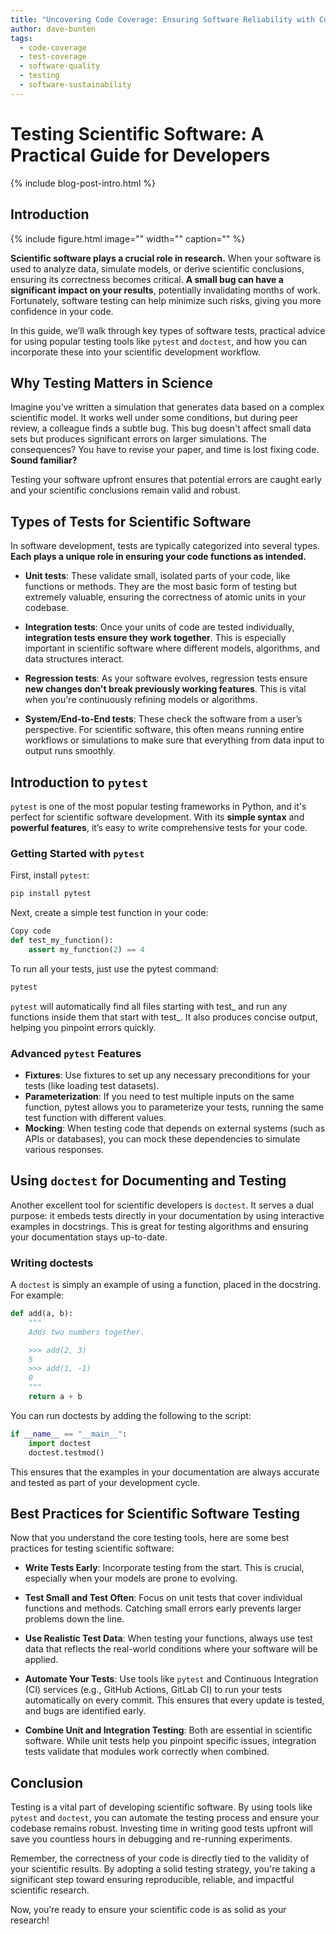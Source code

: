 ```yaml
---
title: "Uncovering Code Coverage: Ensuring Software Reliability with Comprehensive Testing"
author: dave-bunten
tags:
  - code-coverage
  - test-coverage
  - software-quality
  - testing
  - software-sustainability
---
```


# Testing Scientific Software: A Practical Guide for Developers

{% include blog-post-intro.html %}

## Introduction

{% include figure.html image="" width="" caption="" %}

<!-- excerpt start -->
**Scientific software plays a crucial role in research.**
When your software is used to analyze data, simulate models, or derive scientific conclusions, ensuring its correctness becomes critical.
**A small bug can have a significant impact on your results**, potentially invalidating months of work.
Fortunately, software testing can help minimize such risks, giving you more confidence in your code.

In this guide, we’ll walk through key types of software tests, practical advice for using popular testing tools like `pytest` and `doctest`, and how you can incorporate these into your scientific development workflow.
<!-- excerpt end -->

## Why Testing Matters in Science

Imagine you’ve written a simulation that generates data based on a complex scientific model.
It works well under some conditions, but during peer review, a colleague finds a subtle bug.
This bug doesn't affect small data sets but produces significant errors on larger simulations.
The consequences?
You have to revise your paper, and time is lost fixing code.
**Sound familiar?**

Testing your software upfront ensures that potential errors are caught early and your scientific conclusions remain valid and robust.

## Types of Tests for Scientific Software

In software development, tests are typically categorized into several types.
**Each plays a unique role in ensuring your code functions as intended.**

- **Unit tests**: These validate small, isolated parts of your code, like functions or methods.
They are the most basic form of testing but extremely valuable, ensuring the correctness of atomic units in your codebase.
  
- **Integration tests**: Once your units of code are tested individually, **integration tests ensure they work together**.
This is especially important in scientific software where different models, algorithms, and data structures interact.

- **Regression tests**: As your software evolves, regression tests ensure **new changes don't break previously working features**.
This is vital when you're continuously refining models or algorithms.

- **System/End-to-End tests**: These check the software from a user’s perspective.
For scientific software, this often means running entire workflows or simulations to make sure that everything from data input to output runs smoothly.

## Introduction to `pytest`

`pytest` is one of the most popular testing frameworks in Python, and it's perfect for scientific software development.
With its **simple syntax** and **powerful features**, it’s easy to write comprehensive tests for your code.

### Getting Started with `pytest`

First, install `pytest`:

```bash
pip install pytest
```

Next, create a simple test function in your code:

```python
Copy code
def test_my_function():
    assert my_function(2) == 4
```

To run all your tests, just use the pytest command:

```bash
pytest
```

`pytest` will automatically find all files starting with test_ and run any functions inside them that start with test_.
It also produces concise output, helping you pinpoint errors quickly.

### Advanced `pytest` Features

- __Fixtures__: Use fixtures to set up any necessary preconditions for your tests (like loading test datasets).
- __Parameterization__: If you need to test multiple inputs on the same function, pytest allows you to parameterize your tests, running the same test function with different values.
- __Mocking__: When testing code that depends on external systems (such as APIs or databases), you can mock these dependencies to simulate various responses.


## Using `doctest` for Documenting and Testing

Another excellent tool for scientific developers is `doctest`.
It serves a dual purpose: it embeds tests directly in your documentation by using interactive examples in docstrings.
This is great for testing algorithms and ensuring your documentation stays up-to-date.

### Writing doctests

A `doctest` is simply an example of using a function, placed in the docstring. For example:

```python
def add(a, b):
    """
    Adds two numbers together.

    >>> add(2, 3)
    5
    >>> add(1, -1)
    0
    """
    return a + b
```

You can run doctests by adding the following to the script:

```python
if __name__ == "__main__":
    import doctest
    doctest.testmod()
```

This ensures that the examples in your documentation are always accurate and tested as part of your development cycle.

## Best Practices for Scientific Software Testing

Now that you understand the core testing tools, here are some best practices for testing scientific software:

- __Write Tests Early__: Incorporate testing from the start. 
This is crucial, especially when your models are prone to evolving.

- __Test Small and Test Often__: Focus on unit tests that cover individual functions and methods.
Catching small errors early prevents larger problems down the line.

- __Use Realistic Test Data__: When testing your functions, always use test data that reflects the real-world conditions where your software will be applied.

- __Automate Your Tests__: Use tools like `pytest` and Continuous Integration (CI) services (e.g., GitHub Actions, GitLab CI) to run your tests automatically on every commit.
This ensures that every update is tested, and bugs are identified early.

- __Combine Unit and Integration Testing__: Both are essential in scientific software.
While unit tests help you pinpoint specific issues, integration tests validate that modules work correctly when combined.

## Conclusion

Testing is a vital part of developing scientific software. By using tools like `pytest` and `doctest`, you can automate the testing process and ensure your codebase remains robust. Investing time in writing good tests upfront will save you countless hours in debugging and re-running experiments.

Remember, the correctness of your code is directly tied to the validity of your scientific results. By adopting a solid testing strategy, you're taking a significant step toward ensuring reproducible, reliable, and impactful scientific research.

Now, you’re ready to ensure your scientific code is as solid as your research!
